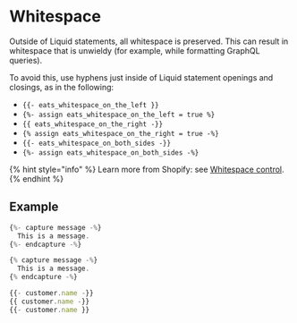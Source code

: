 # Whitespace

Outside of Liquid statements, all whitespace is preserved. This can result in whitespace that is unwieldy \(for example, while formatting GraphQL queries\).

To avoid this, use hyphens just inside of Liquid statement openings and closings, as in the following:

* `{{- eats_whitespace_on_the_left }}`
* `{%- assign eats_whitespace_on_the_left = true %}`
* `{{ eats_whitespace_on_the_right -}}`
* `{% assign eats_whitespace_on_the_right = true -%}`
* `{{- eats_whitespace_on_both_sides -}}`
* `{%- assign eats_whitespace_on_both_sides -%}`

{% hint style="info" %}
Learn more from Shopify: see [Whitespace control](https://shopify.dev/docs/themes/liquid/reference/basics/whitespace).
{% endhint %}

## Example

```javascript
{%- capture message -%}
  This is a message.
{%- endcapture -%}

{% capture message -%}
  This is a message.
{% endcapture -%}

{{- customer.name -}}
{{ customer.name -}}
{{- customer.name }}
```

